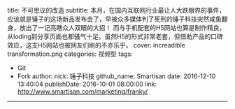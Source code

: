 title: 不可思议的改造
subtitle: 本月，在国内互联网行业最让人大跌眼界的事件，应该就是锤子的这场新品发布会了，早被众多媒体判了死刑的锤子科技突然咸鱼翻身，放出了一记亮瞎众人双眼的大招！ 而与手机配套的H5网站也算是制作精良，从loding到分享页面也都骚气十足。虽然H5的形式非常老套，但借助产品的口碑效应，这支H5网站也被网友们刷的不亦乐乎。
cover: increadible transformation.png
categories: 视频型
tags:
  - Git
  - Fork
author:
  nick: 锤子科技
  github_name: Smartisan
date: 2016-12-10 13:40:04
publishDate: 2016-10-01 08:00:00
link: http://www.smartisan.com/marketing/franky/
---

<!-- more -->
